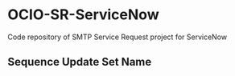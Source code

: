 # OCIO-SR-ServiceNow
Code repository of SMTP Service Request project for ServiceNow

Sequence	Update Set Name
-------


